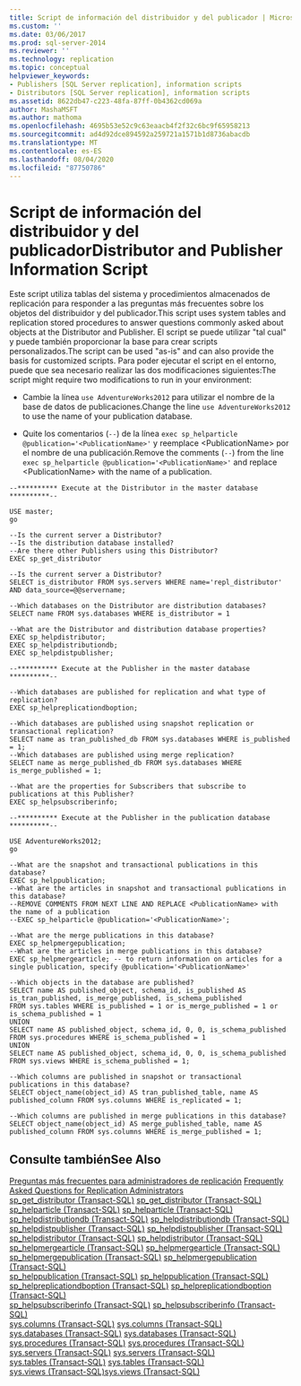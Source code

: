 ```yaml
---
title: Script de información del distribuidor y del publicador | Microsoft Docs
ms.custom: ''
ms.date: 03/06/2017
ms.prod: sql-server-2014
ms.reviewer: ''
ms.technology: replication
ms.topic: conceptual
helpviewer_keywords:
- Publishers [SQL Server replication], information scripts
- Distributors [SQL Server replication], information scripts
ms.assetid: 8622db47-c223-48fa-87ff-0b4362cd069a
author: MashaMSFT
ms.author: mathoma
ms.openlocfilehash: 4695b53e52c9c63eaacb4f2f32c6bc9f65958213
ms.sourcegitcommit: ad4d92dce894592a259721a1571b1d8736abacdb
ms.translationtype: MT
ms.contentlocale: es-ES
ms.lasthandoff: 08/04/2020
ms.locfileid: "87750786"
---
```

# <a name="distributor-and-publisher-information-script"></a><span data-ttu-id="0efba-102">Script de información del distribuidor y del publicador</span><span class="sxs-lookup"><span data-stu-id="0efba-102">Distributor and Publisher Information Script</span></span>
  <span data-ttu-id="0efba-103">Este script utiliza tablas del sistema y procedimientos almacenados de replicación para responder a las preguntas más frecuentes sobre los objetos del distribuidor y del publicador.</span><span class="sxs-lookup"><span data-stu-id="0efba-103">This script uses system tables and replication stored procedures to answer questions commonly asked about objects at the Distributor and Publisher.</span></span> <span data-ttu-id="0efba-104">El script se puede utilizar "tal cual" y puede también proporcionar la base para crear scripts personalizados.</span><span class="sxs-lookup"><span data-stu-id="0efba-104">The script can be used "as-is" and can also provide the basis for customized scripts.</span></span> <span data-ttu-id="0efba-105">Para poder ejecutar el script en el entorno, puede que sea necesario realizar las dos modificaciones siguientes:</span><span class="sxs-lookup"><span data-stu-id="0efba-105">The script might require two modifications to run in your environment:</span></span>  
  
-   <span data-ttu-id="0efba-106">Cambie la línea `use AdventureWorks2012` para utilizar el nombre de la base de datos de publicaciones.</span><span class="sxs-lookup"><span data-stu-id="0efba-106">Change the line `use AdventureWorks2012` to use the name of your publication database.</span></span>  
  
-   <span data-ttu-id="0efba-107">Quite los comentarios (`--`) de la línea `exec sp_helparticle @publication='<PublicationName>'` y reemplace \<PublicationName> por el nombre de una publicación.</span><span class="sxs-lookup"><span data-stu-id="0efba-107">Remove the comments (`--`) from the line `exec sp_helparticle @publication='<PublicationName>'` and replace \<PublicationName> with the name of a publication.</span></span>  
  
```  
--********** Execute at the Distributor in the master database **********--  
  
USE master;  
go  
  
--Is the current server a Distributor?  
--Is the distribution database installed?  
--Are there other Publishers using this Distributor?  
EXEC sp_get_distributor  
  
--Is the current server a Distributor?  
SELECT is_distributor FROM sys.servers WHERE name='repl_distributor' AND data_source=@@servername;  
  
--Which databases on the Distributor are distribution databases?  
SELECT name FROM sys.databases WHERE is_distributor = 1  
  
--What are the Distributor and distribution database properties?  
EXEC sp_helpdistributor;  
EXEC sp_helpdistributiondb;  
EXEC sp_helpdistpublisher;  
  
--********** Execute at the Publisher in the master database **********--  
  
--Which databases are published for replication and what type of replication?  
EXEC sp_helpreplicationdboption;  
  
--Which databases are published using snapshot replication or transactional replication?  
SELECT name as tran_published_db FROM sys.databases WHERE is_published = 1;  
--Which databases are published using merge replication?  
SELECT name as merge_published_db FROM sys.databases WHERE is_merge_published = 1;  
  
--What are the properties for Subscribers that subscribe to publications at this Publisher?  
EXEC sp_helpsubscriberinfo;  
  
--********** Execute at the Publisher in the publication database **********--  
  
USE AdventureWorks2012;  
go  
  
--What are the snapshot and transactional publications in this database?   
EXEC sp_helppublication;  
--What are the articles in snapshot and transactional publications in this database?  
--REMOVE COMMENTS FROM NEXT LINE AND REPLACE <PublicationName> with the name of a publication  
--EXEC sp_helparticle @publication='<PublicationName>';  
  
--What are the merge publications in this database?   
EXEC sp_helpmergepublication;  
--What are the articles in merge publications in this database?  
EXEC sp_helpmergearticle; -- to return information on articles for a single publication, specify @publication='<PublicationName>'  
  
--Which objects in the database are published?  
SELECT name AS published_object, schema_id, is_published AS is_tran_published, is_merge_published, is_schema_published  
FROM sys.tables WHERE is_published = 1 or is_merge_published = 1 or is_schema_published = 1  
UNION  
SELECT name AS published_object, schema_id, 0, 0, is_schema_published  
FROM sys.procedures WHERE is_schema_published = 1  
UNION  
SELECT name AS published_object, schema_id, 0, 0, is_schema_published  
FROM sys.views WHERE is_schema_published = 1;  
  
--Which columns are published in snapshot or transactional publications in this database?  
SELECT object_name(object_id) AS tran_published_table, name AS published_column FROM sys.columns WHERE is_replicated = 1;  
  
--Which columns are published in merge publications in this database?  
SELECT object_name(object_id) AS merge_published_table, name AS published_column FROM sys.columns WHERE is_merge_published = 1;  
```  
  
## <a name="see-also"></a><span data-ttu-id="0efba-108">Consulte también</span><span class="sxs-lookup"><span data-stu-id="0efba-108">See Also</span></span>  
 <span data-ttu-id="0efba-109">[Preguntas más frecuentes para administradores de replicación](frequently-asked-questions-for-replication-administrators.md) </span><span class="sxs-lookup"><span data-stu-id="0efba-109">[Frequently Asked Questions for Replication Administrators](frequently-asked-questions-for-replication-administrators.md) </span></span>  
 <span data-ttu-id="0efba-110">[sp_get_distributor &#40;Transact-SQL&#41;](/sql/relational-databases/system-stored-procedures/sp-get-distributor-transact-sql) </span><span class="sxs-lookup"><span data-stu-id="0efba-110">[sp_get_distributor &#40;Transact-SQL&#41;](/sql/relational-databases/system-stored-procedures/sp-get-distributor-transact-sql) </span></span>  
 <span data-ttu-id="0efba-111">[sp_helparticle &#40;Transact-SQL&#41;](/sql/relational-databases/system-stored-procedures/sp-helparticle-transact-sql) </span><span class="sxs-lookup"><span data-stu-id="0efba-111">[sp_helparticle &#40;Transact-SQL&#41;](/sql/relational-databases/system-stored-procedures/sp-helparticle-transact-sql) </span></span>  
 <span data-ttu-id="0efba-112">[sp_helpdistributiondb &#40;Transact-SQL&#41;](/sql/relational-databases/system-stored-procedures/sp-helpdistributiondb-transact-sql) </span><span class="sxs-lookup"><span data-stu-id="0efba-112">[sp_helpdistributiondb &#40;Transact-SQL&#41;](/sql/relational-databases/system-stored-procedures/sp-helpdistributiondb-transact-sql) </span></span>  
 <span data-ttu-id="0efba-113">[sp_helpdistpublisher &#40;Transact-SQL&#41;](/sql/relational-databases/system-stored-procedures/sp-helpdistpublisher-transact-sql) </span><span class="sxs-lookup"><span data-stu-id="0efba-113">[sp_helpdistpublisher &#40;Transact-SQL&#41;](/sql/relational-databases/system-stored-procedures/sp-helpdistpublisher-transact-sql) </span></span>  
 <span data-ttu-id="0efba-114">[sp_helpdistributor &#40;Transact-SQL&#41;](/sql/relational-databases/system-stored-procedures/sp-helpdistributor-transact-sql) </span><span class="sxs-lookup"><span data-stu-id="0efba-114">[sp_helpdistributor &#40;Transact-SQL&#41;](/sql/relational-databases/system-stored-procedures/sp-helpdistributor-transact-sql) </span></span>  
 <span data-ttu-id="0efba-115">[sp_helpmergearticle &#40;Transact-SQL&#41;](/sql/relational-databases/system-stored-procedures/sp-helpmergearticle-transact-sql) </span><span class="sxs-lookup"><span data-stu-id="0efba-115">[sp_helpmergearticle &#40;Transact-SQL&#41;](/sql/relational-databases/system-stored-procedures/sp-helpmergearticle-transact-sql) </span></span>  
 <span data-ttu-id="0efba-116">[sp_helpmergepublication &#40;Transact-SQL&#41;](/sql/relational-databases/system-stored-procedures/sp-helpmergepublication-transact-sql) </span><span class="sxs-lookup"><span data-stu-id="0efba-116">[sp_helpmergepublication &#40;Transact-SQL&#41;](/sql/relational-databases/system-stored-procedures/sp-helpmergepublication-transact-sql) </span></span>  
 <span data-ttu-id="0efba-117">[sp_helppublication &#40;Transact-SQL&#41;](/sql/relational-databases/system-stored-procedures/sp-helppublication-transact-sql) </span><span class="sxs-lookup"><span data-stu-id="0efba-117">[sp_helppublication &#40;Transact-SQL&#41;](/sql/relational-databases/system-stored-procedures/sp-helppublication-transact-sql) </span></span>  
 <span data-ttu-id="0efba-118">[sp_helpreplicationdboption &#40;Transact-SQL&#41;](/sql/relational-databases/system-stored-procedures/sp-helpreplicationdboption-transact-sql) </span><span class="sxs-lookup"><span data-stu-id="0efba-118">[sp_helpreplicationdboption &#40;Transact-SQL&#41;](/sql/relational-databases/system-stored-procedures/sp-helpreplicationdboption-transact-sql) </span></span>  
 <span data-ttu-id="0efba-119">[sp_helpsubscriberinfo &#40;Transact-SQL&#41;](/sql/relational-databases/system-stored-procedures/sp-helpsubscriberinfo-transact-sql) </span><span class="sxs-lookup"><span data-stu-id="0efba-119">[sp_helpsubscriberinfo &#40;Transact-SQL&#41;](/sql/relational-databases/system-stored-procedures/sp-helpsubscriberinfo-transact-sql) </span></span>  
 <span data-ttu-id="0efba-120">[sys.columns &#40;Transact-SQL&#41;](/sql/relational-databases/system-catalog-views/sys-columns-transact-sql) </span><span class="sxs-lookup"><span data-stu-id="0efba-120">[sys.columns &#40;Transact-SQL&#41;](/sql/relational-databases/system-catalog-views/sys-columns-transact-sql) </span></span>  
 <span data-ttu-id="0efba-121">[sys.databases &#40;Transact-SQL&#41;](/sql/relational-databases/system-catalog-views/sys-databases-transact-sql) </span><span class="sxs-lookup"><span data-stu-id="0efba-121">[sys.databases &#40;Transact-SQL&#41;](/sql/relational-databases/system-catalog-views/sys-databases-transact-sql) </span></span>  
 <span data-ttu-id="0efba-122">[sys.procedures &#40;Transact-SQL&#41;](/sql/relational-databases/system-catalog-views/sys-procedures-transact-sql) </span><span class="sxs-lookup"><span data-stu-id="0efba-122">[sys.procedures &#40;Transact-SQL&#41;](/sql/relational-databases/system-catalog-views/sys-procedures-transact-sql) </span></span>  
 <span data-ttu-id="0efba-123">[sys.servers &#40;Transact-SQL&#41;](/sql/relational-databases/system-catalog-views/sys-servers-transact-sql) </span><span class="sxs-lookup"><span data-stu-id="0efba-123">[sys.servers &#40;Transact-SQL&#41;](/sql/relational-databases/system-catalog-views/sys-servers-transact-sql) </span></span>  
 <span data-ttu-id="0efba-124">[sys.tables &#40;Transact-SQL&#41;](/sql/relational-databases/system-catalog-views/sys-tables-transact-sql) </span><span class="sxs-lookup"><span data-stu-id="0efba-124">[sys.tables &#40;Transact-SQL&#41;](/sql/relational-databases/system-catalog-views/sys-tables-transact-sql) </span></span>  
 [<span data-ttu-id="0efba-125">sys.views &#40;Transact-SQL&#41;</span><span class="sxs-lookup"><span data-stu-id="0efba-125">sys.views &#40;Transact-SQL&#41;</span></span>](/sql/relational-databases/system-catalog-views/sys-views-transact-sql)  
  
  
